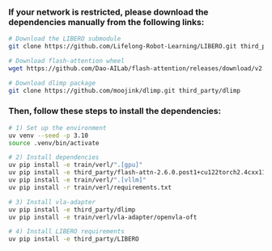 ### If your network is restricted, please download the dependencies manually from the following links:


```bash
# Download the LIBERO submodule
git clone https://github.com/Lifelong-Robot-Learning/LIBERO.git third_party/LIBERO

# Download flash-attention wheel
wget https://github.com/Dao-AILab/flash-attention/releases/download/v2.6.0.post1/flash_attn-2.6.0.post1+cu122torch2.4cxx11abiFALSE-cp310-cp310-linux_x86_64.whl -P third_party/

# Download dlimp package
git clone https://github.com/moojink/dlimp.git third_party/dlimp
```

### Then, follow these steps to install the dependencies:

```bash
# 1) Set up the environment
uv venv --seed -p 3.10
source .venv/bin/activate

# 2) Install dependencies
uv pip install -e train/verl/".[gpu]"
uv pip install -e third_party/flash-attn-2.6.0.post1+cu122torch2.4cxx11abiFALSE-cp310-cp310-linux_x86_64.whl
uv pip install -e train/verl/".[vllm]"
uv pip install -r train/verl/requirements.txt

# 3) Install vla-adapter
uv pip install -e third_party/dlimp
uv pip install -e train/verl/vla-adapter/openvla-oft

# 4) Install LIBERO requirements
uv pip install -e third_party/LIBERO
```